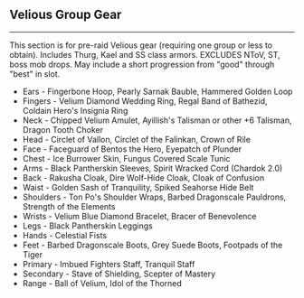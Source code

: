 ## Velious Group Gear

---
This section is for pre-raid Velious gear (requiring one group or less to obtain). Includes Thurg, Kael and SS class armors. EXCLUDES NToV, ST, boss mob drops. May include a short progression from "good" through "best" in slot.

* Ears - Fingerbone Hoop, Pearly Sarnak Bauble, Hammered Golden Loop
* Fingers - Velium Diamond Wedding Ring, Regal Band of Bathezid, Coldain Hero's Insignia Ring
* Neck - Chipped Velium Amulet, Ayillish's Talisman or other +6 Talisman, Dragon Tooth Choker
* Head - Circlet of Vallon, Circlet of the Falinkan, Crown of Rile
* Face - Faceguard of Bentos the Hero, Eyepatch of Plunder
* Chest - Ice Burrower Skin, Fungus Covered Scale Tunic
* Arms - Black Pantherskin Sleeves, Spirit Wracked Cord (Chardok 2.0)
* Back - Rakusha Cloak, Dire Wolf-Hide Cloak, Cloak of Confusion
* Waist - Golden Sash of Tranquility, Spiked Seahorse Hide Belt
* Shoulders - Ton Po's Shoulder Wraps, Barbed Dragonscale Pauldrons, Strength of the Elements
* Wrists - Velium Blue Diamond Bracelet, Bracer of Benevolence
* Legs - Black Pantherskin Leggings
* Hands - Celestial Fists
* Feet - Barbed Dragonscale Boots, Grey Suede Boots, Footpads of the Tiger
* Primary - Imbued Fighters Staff, Tranquil Staff
* Secondary - Stave of Shielding, Scepter of Mastery
* Range - Ball of Velium, Idol of the Thorned
